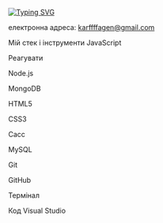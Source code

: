 [![Typing SVG](https://readme-typing-svg.demolab.com?font=Tektur&weight=700&size=25&pause=1000&background=350082&center=true&vCenter=true&multiline=true&repeat=false&width=800&height=150&lines=%F0%9F%91%8BHi+Guys%F0%9F%91%8B;%F0%9F%99%8B%E2%80%8D%E2%99%82%EF%B8%8FI'm+Nazar%F0%9F%99%8B%E2%80%8D%E2%99%82%EF%B8%8F;%F0%9F%92%AAI+am+a+junior+front-end+developer%F0%9F%92%AA;%F0%9F%91%BDI+am+communicative%2C+cheerful+and+a+quick+learner%F0%9F%91%BD)](https://git.io/typing-svg)



електронна адреса: karffffagen@gmail.com

Мій стек і інструменти
JavaScript

Реагувати

Node.js

MongoDB

HTML5

CSS3

Сасс

MySQL

Git

GitHub

Термінал

Код Visual Studio
